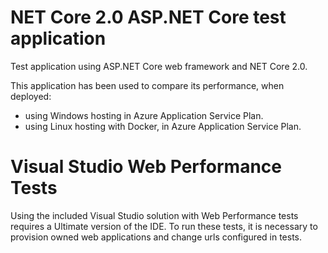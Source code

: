 # NET Core 2.0 ASP.NET Core test application
Test application using ASP.NET Core web framework and NET Core 2.0.

This application has been used to compare its performance, when deployed:
* using Windows hosting in Azure Application Service Plan.
* using Linux hosting with Docker, in Azure Application Service Plan.

# Visual Studio Web Performance Tests
Using the included Visual Studio solution with Web Performance tests requires a Ultimate version of the IDE. To run these tests, it is necessary to provision owned web applications and change urls configured in tests.